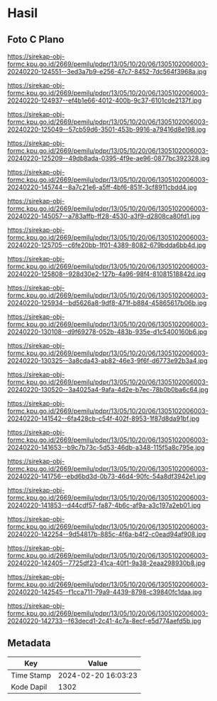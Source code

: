 # Hasil

## Foto C Plano

https://sirekap-obj-formc.kpu.go.id/2669/pemilu/pdpr/13/05/10/20/06/1305102006003-20240220-124551--3ed3a7b9-e256-47c7-8452-7dc564f3968a.jpg

https://sirekap-obj-formc.kpu.go.id/2669/pemilu/pdpr/13/05/10/20/06/1305102006003-20240220-124937--ef4b1e66-4012-400b-9c37-6101cde2137f.jpg

https://sirekap-obj-formc.kpu.go.id/2669/pemilu/pdpr/13/05/10/20/06/1305102006003-20240220-125049--57cb59d6-3501-453b-9916-a79416d8e198.jpg

https://sirekap-obj-formc.kpu.go.id/2669/pemilu/pdpr/13/05/10/20/06/1305102006003-20240220-125209--49db8ada-0395-4f9e-ae96-0877bc392328.jpg

https://sirekap-obj-formc.kpu.go.id/2669/pemilu/pdpr/13/05/10/20/06/1305102006003-20240220-145744--8a7c21e6-a5ff-4bf6-851f-3cf8911cbdd4.jpg

https://sirekap-obj-formc.kpu.go.id/2669/pemilu/pdpr/13/05/10/20/06/1305102006003-20240220-145057--a783affb-ff28-4530-a3f9-d2808ca80fd1.jpg

https://sirekap-obj-formc.kpu.go.id/2669/pemilu/pdpr/13/05/10/20/06/1305102006003-20240220-125705--c6fe20bb-1f01-4389-8082-679bdda6bb4d.jpg

https://sirekap-obj-formc.kpu.go.id/2669/pemilu/pdpr/13/05/10/20/06/1305102006003-20240220-125808--928d30e2-127b-4a96-98f4-81081518842d.jpg

https://sirekap-obj-formc.kpu.go.id/2669/pemilu/pdpr/13/05/10/20/06/1305102006003-20240220-125934--bd5626a8-9df8-471f-b884-45865617b06b.jpg

https://sirekap-obj-formc.kpu.go.id/2669/pemilu/pdpr/13/05/10/20/06/1305102006003-20240220-130108--d9f69278-052b-483b-935e-d1c5400160b6.jpg

https://sirekap-obj-formc.kpu.go.id/2669/pemilu/pdpr/13/05/10/20/06/1305102006003-20240220-130325--3a8cda43-ab82-46e3-9f6f-d6773e92b3a4.jpg

https://sirekap-obj-formc.kpu.go.id/2669/pemilu/pdpr/13/05/10/20/06/1305102006003-20240220-130520--3a4025a4-9afa-4d2e-b7ec-78b0b0ba6c64.jpg

https://sirekap-obj-formc.kpu.go.id/2669/pemilu/pdpr/13/05/10/20/06/1305102006003-20240220-141542--6fa428cb-c54f-402f-8953-1f87d8da91bf.jpg

https://sirekap-obj-formc.kpu.go.id/2669/pemilu/pdpr/13/05/10/20/06/1305102006003-20240220-141653--b9c7b73c-5d53-46db-a348-115f5a8c795e.jpg

https://sirekap-obj-formc.kpu.go.id/2669/pemilu/pdpr/13/05/10/20/06/1305102006003-20240220-141756--ebd6bd3d-0b73-46d4-90fc-54a8df3942e1.jpg

https://sirekap-obj-formc.kpu.go.id/2669/pemilu/pdpr/13/05/10/20/06/1305102006003-20240220-141853--d44cdf57-fa87-4b6c-af9a-a3c197a2eb01.jpg

https://sirekap-obj-formc.kpu.go.id/2669/pemilu/pdpr/13/05/10/20/06/1305102006003-20240220-142254--9d54817b-885c-4f6a-b4f2-c0ead94af908.jpg

https://sirekap-obj-formc.kpu.go.id/2669/pemilu/pdpr/13/05/10/20/06/1305102006003-20240220-142405--7725df23-41ca-40f1-9a38-2eaa298930b8.jpg

https://sirekap-obj-formc.kpu.go.id/2669/pemilu/pdpr/13/05/10/20/06/1305102006003-20240220-142545--f1cca711-79a9-4439-8798-c39840fc1daa.jpg

https://sirekap-obj-formc.kpu.go.id/2669/pemilu/pdpr/13/05/10/20/06/1305102006003-20240220-142733--f63decd1-2c41-4c7a-8ecf-e5d774aefd5b.jpg


## Metadata

| Key        | Value               |
| ---------- | ------------------- |
| Time Stamp | 2024-02-20 16:03:23 |
| Kode Dapil | 1302                |



